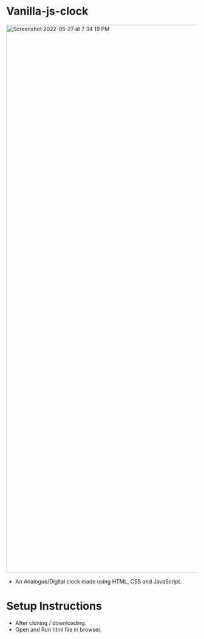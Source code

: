 # Vanilla-js-clock

<img width="1438" alt="Screenshot 2022-05-27 at 7 34 19 PM" src="https://user-images.githubusercontent.com/73109553/170715723-485c390a-7f0c-440e-b85c-6ad5aaf8e6a5.png">

- An Analogue/Digital clock made using HTML, CSS and JavaScript.

# Setup Instructions

- After cloning / downloading.
- Open and Run html file in browser.
